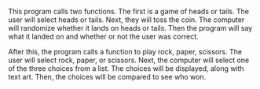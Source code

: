 This program calls two functions. The first is a game of heads or tails.
The user will select heads or tails. 
Next, they will toss the coin.
The computer will randomize whether it lands on heads or tails.
Then the program will say what it landed on and whether or not the user was correct.

After this, the program calls a function to play rock, paper, scissors.
The user will select rock, paper, or scissors.
Next, the computer will select one of the three choices from a list.
The choices will be displayed, along with text art. 
Then, the choices will be compared to see who won.